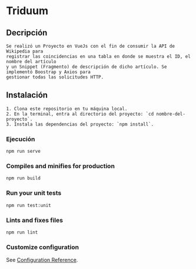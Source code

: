 # Triduum

## Decripción
```
Se realizó un Proyecto en VueJs con el fin de consumir la API de Wikipedia para
registrar las coincidencias en una tabla en donde se muestra el ID, el nombre del artículo
y un Snippet (Fragmento) de descripción de dicho artículo. Se implementó Boostrap y Axios para
gestionar todas las solicitudes HTTP.
```

## Instalación
```
1. Clona este repositorio en tu máquina local.
2. En la terminal, entra al directorio del proyecto: `cd nombre-del-proyecto`.
3. Instala las dependencias del proyecto: `npm install`.
```
### Ejecución
```
npm run serve
```

### Compiles and minifies for production
```
npm run build
```

### Run your unit tests
```
npm run test:unit
```

### Lints and fixes files
```
npm run lint
```

### Customize configuration
See [Configuration Reference](https://cli.vuejs.org/config/).
